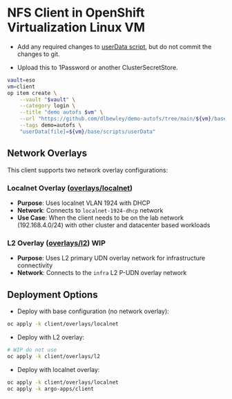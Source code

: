# NFS Client in OpenShift Virtualization Linux VM

* Add any required changes to [userData script](base/scripts/userData), but do not commit the changes to git.

* Upload this to 1Password or another ClusterSecretStore.

```bash
vault=eso
vm=client
op item create \
    --vault "$vault" \
    --category login \
    --title "demo autofs $vm" \
    --url "https://github.com/dlbewley/demo-autofs/tree/main/${vm}/base/scripts" \
    --tags demo=autofs \
    "userData[file]=${vm}/base/scripts/userData"
```

## Network Overlays

This client supports two network overlay configurations:

### Localnet Overlay ([overlays/localnet](overlays/localnet))
- **Purpose**: Uses localnet VLAN 1924 with DHCP
- **Network**: Connects to `localnet-1924-dhcp` network
- **Use Case**: When the client needs to be on the lab network (192.168.4.0/24) with other cluster and datacenter based workloads

### L2 Overlay ([overlays/l2](overlays/l2)) WIP
- **Purpose**: Uses L2 primary UDN overlay network for infrastructure connectivity
- **Network**: Connects to the `infra` L2 P-UDN overlay network

## Deployment Options

* Deploy with base configuration (no network overlay):
```bash
oc apply -k client/overlays/localnet
```

* Deploy with L2 overlay:
```bash
# WIP do not use
oc apply -k client/overlays/l2
```

* Deploy with localnet overlay:
```bash
oc apply -k client/overlays/localnet
oc apply -k argo-apps/client
```
